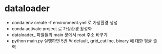 # dataloader
- conda env create -f environment.yml 로 가상환경 생성 
- conda activate project 로 가상환경 활성화
- dataloader_ 파일들의 main 문에서 root 주소 바꾸기
- python main.py 실행하면 5번 씩 default, grid_cutline, binary 에 대한 평균 출력
